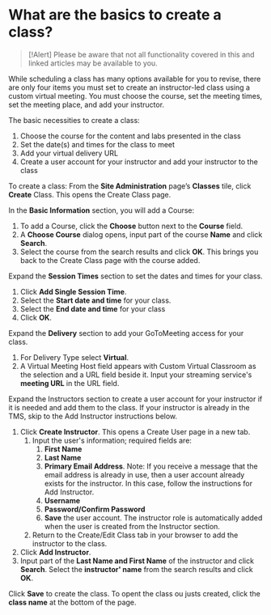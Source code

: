 # What are the basics to create a class? 

> [!Alert] Please be aware that not all functionality covered in this and linked articles may be available to you.

While scheduling a class has many options available for you to revise, there are only four items you must set to create an instructor-led class using a custom virtual meeting. You must choose the course, set the meeting times, set the meeting place, and add your instructor.

The basic necessities to create a class:
1. Choose the course for the content and labs presented in the class
1. Set the date(s) and times for the class to meet
1. Add your virtual delivery URL
1. Create a user account for your instructor and add your instructor to the class

To create a class:
From the **Site Administration** page’s **Classes** tile, click **Create** Class. This opens the Create Class page.

In the **Basic Information** section, you will add a Course:
1. To add a Course, click the **Choose** button next to the **Course** field.
1. A **Choose Course** dialog opens, input part of the course **Name** and click **Search**.
1. Select the course from the search results and click **OK**. This brings you back to the Create Class page with the course added.

Expand the **Session Times** section to set the dates and times for your class.
1. Click **Add Single Session Time**.
1. Select the **Start date and time** for your class.
1. Select the **End date and time** for your class
1. Click **OK**.

Expand the **Delivery** section to add your GoToMeeting access for your class.
1. For Delivery Type select **Virtual**.
1. A Virtual Meeting Host field appears with Custom Virtual Classroom as the selection and a URL field beside it. Input your streaming service's **meeting URL** in the URL field.

Expand the Instructors section to create a user account for your instructor if it is needed and add them to the class. If your instructor is already in the TMS, skip to the Add Instructor instructions below.
1. Click **Create Instructor**. This opens a Create User page in a new tab.
    1. Input the user's information; required fields are:
        1. **First Name**
        1. **Last Name**
        1. **Primary Email Address**. Note: If you receive a message that the email address is already in use, then a user account already exists for the instructor. In this case, follow the instructions for Add Instructor.
        1. **Username**
        1. **Password/Confirm Password**
        1. **Save** the user account. The instructor role is automatically added when the user is created from the Instructor section.
    1. Return to the Create/Edit Class tab in your browser to add the instructor to the class.
1. Click **Add Instructor**.
1. Input part of the **Last Name and First Name** of the instructor and click **Search**. Select the **instructor' name** from the search results and click **OK**.

Click **Save** to create the class. To opent the class ou justs created, click the **class name** at the bottom of the page. 
